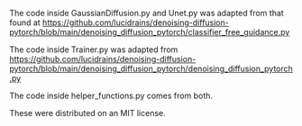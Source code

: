 The code inside GaussianDiffusion.py and Unet.py was adapted from that found at https://github.com/lucidrains/denoising-diffusion-pytorch/blob/main/denoising_diffusion_pytorch/classifier_free_guidance.py

The code inside Trainer.py was adapted from https://github.com/lucidrains/denoising-diffusion-pytorch/blob/main/denoising_diffusion_pytorch/denoising_diffusion_pytorch.py

The code inside helper_functions.py comes from both. 

These were distributed on an MIT license. 
